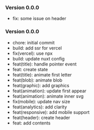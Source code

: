 ### Version 0.0.0
- fix: some issue on header

### Version 0.0.0
- chore: initial commit
- build: add ssr for vercel
- fix(vercel): use npx
- build: update nuxt config
- feat(title): handle pointer event
- feat: create state
- feat(title): animate first letter
- feat(blob): animate blob
- feat(graphic): add graphics
- feat(animation): update first appear
- feat(animation): animate inner svg
- fix(mobile): update nav size
- feat(analytics): add clarity
- feat(responsive): add mobile support
- feat(header): create header
- feat: add contents
